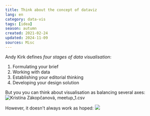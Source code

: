 ```yaml
---
title: Think about the concept of dataviz
lang: en
category: data-vis
tags: [idea]
season: autumn
created: 2021-02-24
updated: 2024-11-09
sources: Misc
---
```


Andy Kirk defines *four stages of data visualisation*:
1. Formulating your brief
2. Working with data
3. Establishing your editorial thinking
4. Developing your design solution

But you you can think about visualisation as balancing several axes:
![Kristína Zákopčanová, meetup_1.csv](../../assets/files/axes-of-dataviz.png)

However, it doesn't always work as hoped:
![](../../assets/files/data-storytelling-real.jpg)